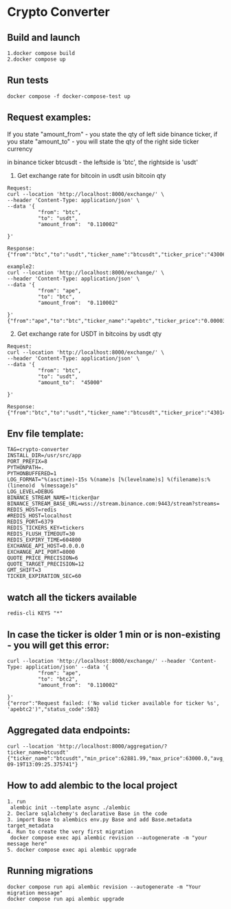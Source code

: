 # Crypto Converter

## Build and launch
```shell
1.docker compose build
2.docker compose up

```

## Run tests
```shell
docker compose -f docker-compose-test up
```

## Request examples:
If you state "amount_from" - you state the qty of left side  binance ticker, if you state "amount_to" - 
you will state the qty of the right side ticker currency

in binance ticker btcusdt - the leftside is 'btc', the rightside is 'usdt'

1. Get exchange rate for bitcoin in usdt usin bitcoin qty
```shell
Request:
curl --location 'http://localhost:8000/exchange/' \
--header 'Content-Type: application/json' \
--data '{
          "from": "btc",
          "to": "usdt",
          "amount_from":  "0.110002"
          
}'

Response:
{"from":"btc","to":"usdt","ticker_name":"btcusdt","ticker_price":"43006.69","amount_from":"0.110002","amount_to":"4730.82191338usdt","rate_timestamp":1706959620376}

example2:
curl --location 'http://localhost:8000/exchange/' \
--header 'Content-Type: application/json' \
--data '{
          "from": "ape",
          "to": "btc",
          "amount_from":  "0.110002"
          
}'
{"from":"ape","to":"btc","ticker_name":"apebtc","ticker_price":"0.00003201","amount_from":"0.110002","amount_to":"0.000003520064btc","rate_timestamp":1707119984391}

```

2. Get exchange rate for USDT in bitcoins by usdt qty
```shell
Request:
curl --location 'http://localhost:8000/exchange/' \
--header 'Content-Type: application/json' \
--data '{
          "from": "btc",
          "to": "usdt",
          "amount_to":  "45000"
          
}'

Response:
{"from":"btc","to":"usdt","ticker_name":"btcusdt","ticker_price":"43014.84","amount_from":"1.04615058431btc","amount_to":"45000","rate_timestamp":1706959567656}
```

## Env file  template:
```shell
TAG=crypto-converter
INSTALL_DIR=/usr/src/app
PORT_PREFIX=8
PYTHONPATH=.
PYTHONBUFFERED=1
LOG_FORMAT="%(asctime)-15s %(name)s [%(levelname)s] %(filename)s:%(lineno)d  %(message)s"
LOG_LEVEL=DEBUG
BINANCE_STREAM_NAME=!ticker@ar
BINANCE_STREAM_BASE_URL=wss://stream.binance.com:9443/stream?streams=
REDIS_HOST=redis
#REDIS_HOST=localhost
REDIS_PORT=6379
REDIS_TICKERS_KEY=tickers
REDIS_FLUSH_TIMEOUT=30
REDIS_EXPIRY_TIME=604800
EXCHANGE_API_HOST=0.0.0.0
EXCHANGE_API_PORT=8000
QUOTE_PRICE_PRECISION=6
QUOTE_TARGET_PRECISION=12
GMT_SHIFT=3
TICKER_EXPIRATION_SEC=60
```

## watch all the tickers available
```shell
redis-cli KEYS "*"
```

## In case the ticker is older 1 min or is non-existing - you will get this error:
```shell
curl --location 'http://localhost:8000/exchange/' --header 'Content-Type: application/json' --data '{
          "from": "ape",
          "to": "btc2",
          "amount_from":  "0.110002"
          
}'
{"error":"Request failed: ('No valid ticker available for ticker %s', 'apebtc2')","status_code":503}
```

## Aggregated data endpoints:
```shell
curl --location 'http://localhost:8000/aggregation/?ticker_name=btcusdt'
{"ticker_name":"btcusdt","min_price":62881.99,"max_price":63000.0,"avg_price":62934.10900000001,"timestamp":"2024-09-19T13:09:25.375741"}
```

## How to add alembic to the local project
```shell
1. run
 alembic init --template async ./alembic
2. Declare sqlalchemy's declarative Base in the code
3. import Base to alembics env.py Base and add Base.metadata target_metadata
4. Run to create the very first migration 
 docker compose exec api alembic revision --autogenerate -m "your message here"
5. docker compose exec api alembic upgrade
```

## Running migrations
```shell
docker compose run api alembic revision --autogenerate -m "Your migration message"
docker compose run api alembic upgrade
```

